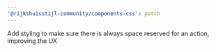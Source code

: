 ```yaml
---
'@rijkshuisstijl-community/components-css': patch
---
```


Add styling to make sure there is always space reserved for an action, improving the UX
